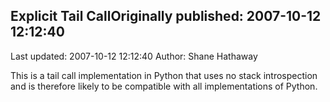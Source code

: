## Explicit Tail CallOriginally published: 2007-10-12 12:12:40 
Last updated: 2007-10-12 12:12:40 
Author: Shane Hathaway 
 
This is a tail call implementation in Python that uses no stack introspection and is therefore likely to be compatible with all implementations of Python.